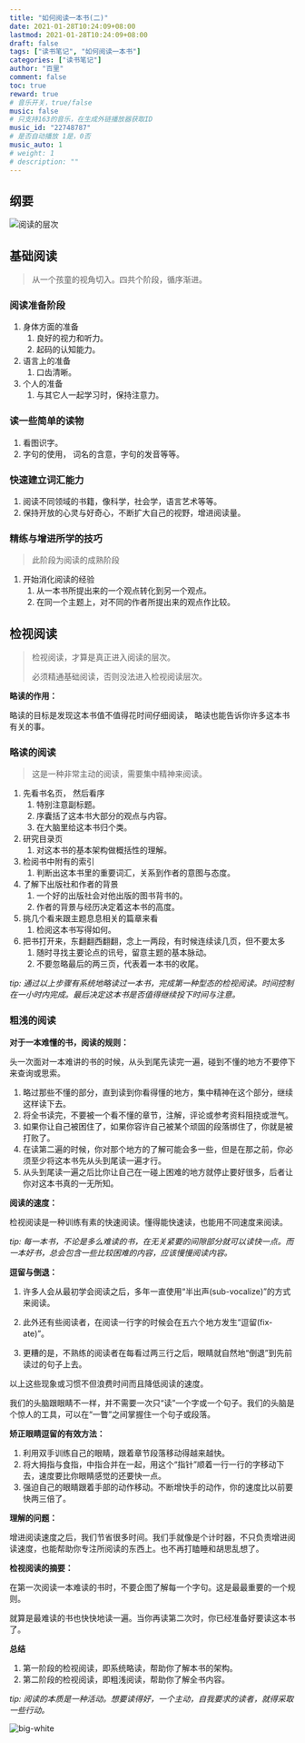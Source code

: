```yaml
---
title: "如何阅读一本书(二)"
date: 2021-01-28T10:24:09+08:00
lastmod: 2021-01-28T10:24:09+08:00
draft: false
tags: ["读书笔记", "如何阅读一本书"]
categories: ["读书笔记"]
author: "百里"
comment: false
toc: true
reward: true
# 音乐开关，true/false
music: false
# 只支持163的音乐，在生成外链播放器获取ID
music_id: "22748787"
# 是否自动播放 1是，0否
music_auto: 1
# weight: 1
# description: ""
---
```


## 纲要

![阅读的层次](https://img.sgfoot.com/b/20210128211229.png?imageslim)

## 基础阅读

> 从一个孩童的视角切入。四共个阶段，循序渐进。

### 阅读准备阶段

1. 身体方面的准备
   1. 良好的视力和听力。
   2. 起码的认知能力。
2. 语言上的准备
   1. 口齿清晰。
3. 个人的准备
   1. 与其它人一起学习时，保持注意力。

### 读一些简单的读物

1. 看图识字。
2. 字句的使用， 词名的含意，字句的发音等等。

### 快速建立词汇能力

1. 阅读不同领域的书籍，像科学，社会学，语言艺术等等。
2. 保持开放的心灵与好奇心，不断扩大自己的视野，增进阅读量。

### 精练与增进所学的技巧

> 此阶段为阅读的成熟阶段

1. 开始消化阅读的经验
   1. 从一本书所提出来的一个观点转化到另一个观点。
   2. 在同一个主题上，对不同的作者所提出来的观点作比较。

## 检视阅读

> 检视阅读，才算是真正进入阅读的层次。
>
> 必须精通基础阅读，否则没法进入检视阅读层次。


**略读的作用：**

略读的目标是发现这本书值不值得花时间仔细阅读， 略读也能告诉你许多这本书有关的事。

### 略读的阅读

> 这是一种非常主动的阅读，需要集中精神来阅读。

1. 先看书名页， 然后看序
   1. 特别注意副标题。
   2. 序囊括了这本书大部分的观点与内容。
   3. 在大脑里给这本书归个类。
2. 研究目录页
   1. 对这本书的基本架构做概括性的理解。
3. 检阅书中附有的索引
   1. 判断出这本书里的重要词汇，关系到作者的意图与态度。
4. 了解下出版社和作者的背景
   1. 一个好的出版社会对他出版的图书背书的。
   2. 作者的背景与经历决定着这本书的高度。
5. 挑几个看来跟主题息息相关的篇章来看
   1. 检阅这本书写得如何。
6. 把书打开来，东翻翻西翻翻，念上一两段，有时候连续读几页，但不要太多
   1. 随时寻找主要论点的讯号，留意主题的基本脉动。
   2. 不要忽略最后的两三页，代表着一本书的收尾。

*tip: 通过以上步骤有系统地略读过一本书，完成第一种型态的检视阅读。时间控制在一小时内完成。最后决定这本书是否值得继续投下时间与注意。*

### 粗浅的阅读

**对于一本难懂的书，阅读的规则：**

头一次面对一本难讲的书的时候，从头到尾先读完一遍，碰到不懂的地方不要停下来查询或思索。

1. 略过那些不懂的部分，直到读到你看得懂的地方，集中精神在这个部分，继续这样读下去。
2. 将全书读完，不要被一个看不懂的章节，注解，评论或参考资料阻挠或泄气。
3. 如果你让自己被困住了，如果你容许自己被某个顽固的段落绑住了，你就是被打败了。
4. 在读第二遍的时候，你对那个地方的了解可能会多一些，但是在那之前，你必须至少将这本书先从头到尾读一遍才行。
5. 从头到尾读一遍之后比你让自己在一碰上困难的地方就停止要好很多，后者让你对这本书真的一无所知。


**阅读的速度：**

​	检视阅读是一种训练有素的快速阅读。懂得能快速读，也能用不同速度来阅读。

*tip: 每一本书，不论是多么难读的书，在无关紧要的间隙部分就可以读快一点。而一本好书，总会包含一些比较困难的内容，应该慢慢阅读内容。*

**逗留与倒退：**

1. 许多人会从最初学会阅读之后，多年一直使用“半出声(sub-vocalize)”的方式来阅读。

2. 此外还有些阅读者，在阅读一行字的时候会在五六个地方发生“逗留(fix-ate)”。

3. 更糟的是，不熟练的阅读者在每看过两三行之后，眼睛就自然地“倒退”到先前读过的句子上去。

以上这些现象或习惯不但浪费时间而且降低阅读的速度。

我们的头脑跟眼睛不一样，并不需要一次只“读”一个字或一个句子。我们的头脑是个惊人的工具，可以在“一瞥”之间掌握住一个句子或段落。

**矫正眼睛逗留的有效方法：**

1. 利用双手训练自己的眼睛，跟着章节段落移动得越来越快。
2. 将大拇指与食指，中指合并在一起，用这个“指针”顺着一行一行的字移动下去，速度要比你眼睛感觉的还要快一点。
3. 强迫自己的眼睛跟着手部的动作移动。不断增快手的动作，你的速度比以前要快两三倍了。

**理解的问题：**

增进阅读速度之后，我们节省很多时间。我们手就像是个计时器，不只负责增进阅读速度，也能帮助你专注所阅读的东西上。也不再打瞌睡和胡思乱想了。

**检视阅读的摘要：**

在第一次阅读一本难读的书时，不要企图了解每一个字句。这是最最重要的一个规则。

就算是最难读的书也快快地读一遍。当你再读第二次时，你已经准备好要读这本书了。

**总结**

1. 第一阶段的检视阅读，即系统略读，帮助你了解本书的架构。
2. 第二阶段的检视阅读，即粗浅阅读，帮助你了解全书内容。

*tip: 阅读的本质是一种活动。想要读得好，一个主动，自我要求的读者，就得采取一些行动。*




![big-white](https://img.sgfoot.com/b/20210122112114.png?imageslim)